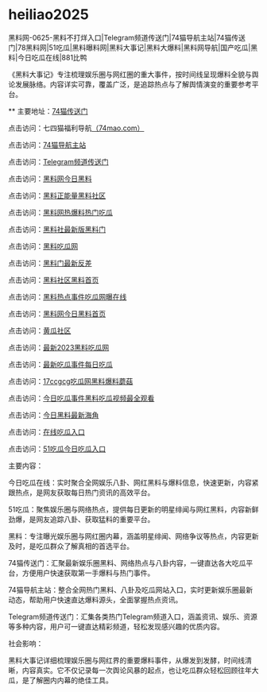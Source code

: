 # heiliao2025
黑料网-0625-黑料不打烊入口|Telegram频道传送门|74猫导航主站|74猫传送门|78黑料网|51吃瓜|黑料曝料网|黑料大事记|黑料大爆料|黑料网导航|国产吃瓜|黑料|今日吃瓜在线|881比鸭

《黑料大事记》专注梳理娱乐圈与网红圈的重大事件，按时间线呈现爆料全貌与舆论发展脉络。内容详实可靠，覆盖广泛，是追踪热点与了解舆情演变的重要参考平台。

** 主要地址：<a href="https://74mao.com/">74猫传送门</a>

点击访问：七四猫福利导航<a href="https://74mao.com/">（74mao.com）</a>

点击访问：<a href="https://74mao.com/">74猫导航主站</a>

点击访问：<a href="https://74mao.com/">Telegram频道传送门</a>

点击访问：<a href="https://hl69.pages.dev/">黑料网今日黑料</a>

点击访问：<a href="https://hl68.pages.dev/">黑料正能量黑料社区</a>

点击访问：<a href="https://hl67.pages.dev/">黑料网热爆料热门吃瓜</a>

点击访问：<a href="https://hl66.pages.dev/">黑料社最新版黑料门</a>

点击访问：<a href="https://hl64.pages.dev/">黑料吃瓜网</a>

点击访问：<a href="https://hl65.pages.dev/">黑料门最新反差</a>

点击访问：<a href="https://hl62.pages.dev/">黑料社区黑料首页</a>

点击访问：<a href="https://hl61.pages.dev/">黑料热点事件吃瓜网曝在线</a>

点击访问：<a href="https://hl60.pages.dev/">黑料网今日黑料首页</a>

点击访问：<a href="https://cg5-04.pages.dev/">黄瓜社区</a>

点击访问：<a href="https://hl35.pages.dev/">最新2023黑料吃瓜网</a>

点击访问：<a href="https://cg09.pages.dev/">最新吃瓜事件每日吃瓜</a>

点击访问：<a href="https://cg08.pages.dev/">17ccgcg吃瓜网黑料爆料蘑菇</a>

点击访问：<a href="https://cg07.pages.dev/">今日吃瓜事件黑料吃瓜视频最全观看</a>

点击访问：<a href="https://cg06.pages.dev/">今日黑料最新海角</a>

点击访问：<a href="https://cg05.pages.dev/">在线吃瓜入口</a>

点击访问：<a href="https://cg04.pages.dev/">51吃瓜今日吃瓜入口</a>

主要内容：

今日吃瓜在线：实时聚合全网娱乐八卦、网红黑料与爆料信息，快速更新，内容紧跟热点，是网友获取每日热门资讯的高效平台。

51吃瓜：聚焦娱乐圈与网络热点，提供每日更新的明星绯闻与网红黑料，内容新鲜劲爆，是网友追踪八卦、获取猛料的重要平台。

黑料：专注曝光娱乐圈与网红圈内幕，涵盖明星绯闻、网络争议等热点，内容更新及时，是吃瓜群众了解真相的首选平台。

74猫传送门：汇聚最新娱乐圈黑料、网络热点与八卦内容，一键直达各大吃瓜平台，方便用户快速获取第一手爆料与热门事件。

74猫导航主站：整合全网热门黑料、八卦及吃瓜网站入口，实时更新娱乐圈最新动态，帮助用户快速直达爆料源头，全面掌握热点资讯。

Telegram频道传送门：汇集各类热门Telegram频道入口，涵盖资讯、娱乐、资源等多种内容，用户可一键直达精彩频道，轻松发现感兴趣的优质内容。

社会影响：

黑料大事记详细梳理娱乐圈与网红界的重要爆料事件，从爆发到发酵，时间线清晰，内容真实。它不仅记录每一次舆论风暴的起点，也让吃瓜群众轻松回顾往年大瓜，是了解圈内内幕的绝佳工具。

<span style="display:none;">[Canonical link](）</span>
